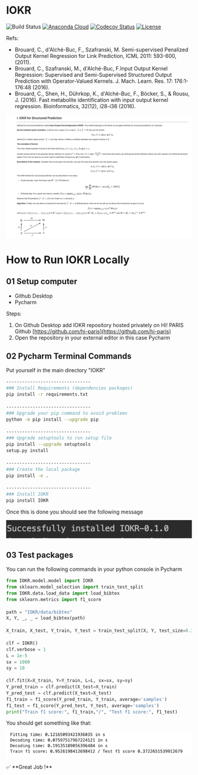 # IOKR

![Build Status](https://github.com/hi-paris/IOKR/workflows/pytesting/badge.svg)
[![Anaconda Cloud](https://anaconda.org/conda-forge/IOKR/badges/version.svg)](https://anaconda.org/conda-forge/IOKR)
[![Codecov Status](https://codecov.io/gh/IOKR/IOKR/branch/master/graph/badge.svg)](https://codecov.io/gh/IOKR/IOKR)
[![License](https://anaconda.org/conda-forge/IOKR/badges/license.svg)](https://github.com/hi-paris/IOKR/blob/main/LICENSE)

Refs:
- Brouard, C., d'Alché-Buc, F., Szafranski, M. Semi-supervised Penalized Output Kernel Regression for Link Prediction, ICML 2011: 593-600, (2011).
- Brouard, C., Szafranski, M., d'Alché-Buc, F.Input Output Kernel Regression: Supervised and Semi-Supervised Structured Output Prediction with Operator-Valued Kernels. J. Mach. Learn. Res. 17: 176:1-176:48 (2016).
- Brouard, C., Shen, H., Dührkop, K., d'Alché-Buc, F., Böcker, S., & Rousu, J. (2016). Fast metabolite identification with input output kernel regression. Bioinformatics, 32(12), i28-i36 (2016).


![alt text](images/readme_iokr_equations.png)

# How to Run IOKR Locally

## 01 Setup computer

- Github Desktop
- Pycharm

Steps: 

1. On Github Desktop add IOKR repository hosted privately on Hi! PARIS Github [https://github.com/hi-paris](https://github.com/hi-paris)
2. Open the repository in your external editor in this case Pycharm

## 02 Pycharm Terminal Commands

Put yourself in the main directory "IOKR"

```bash
--------------------------------
### Install Requirements (dependencies packages)
pip install -r requirements.txt

--------------------------------
### Upgrade your pip command to avoid problems
python -m pip install --upgrade pip

--------------------------------
### Upgrade setuptools to run setup file
pip install --upgrade setuptools
setup.py install

--------------------------------
### Create the local package
pip install -e .

--------------------------------
### Install IOKR
pip install IOKR
```

Once this is done you should see the following message

![alt text](images/package-iokr.png)

## 03 Test packages

You can run the following commands in your python console in Pycharm

```python
from IOKR.model.model import IOKR
from sklearn.model_selection import train_test_split
from IOKR.data.load_data import load_bibtex
from sklearn.metrics import f1_score

path = "IOKR/data/bibtex"
X, Y, _, _ = load_bibtex(path)

X_train, X_test, Y_train, Y_test = train_test_split(X, Y, test_size=0.33, random_state=42)

clf = IOKR()
clf.verbose = 1
L = 1e-5
sx = 1000
sy = 10

clf.fit(X=X_train, Y=Y_train, L=L, sx=sx, sy=sy)
Y_pred_train = clf.predict(X_test=X_train)
Y_pred_test = clf.predict(X_test=X_test)
f1_train = f1_score(Y_pred_train, Y_train, average='samples')
f1_test = f1_score(Y_pred_test, Y_test, average='samples')
print("Train f1 score:", f1_train,"/", "Test f1 score:", f1_test)
```

You should get something like that:

![alt text](images/output-iokr.png)

<aside>
✅ **Great Job !**

</aside>
